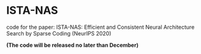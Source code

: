 # ISTA-NAS
code for the paper: ISTA-NAS: Efficient and Consistent Neural Architecture Search by Sparse Coding (NeurIPS 2020)

**(The code will be released no later than December)**
